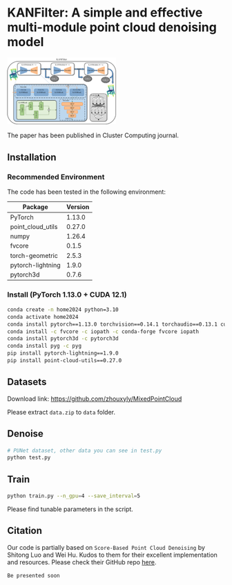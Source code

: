 # KANFilter: A simple and effective multi-module point cloud denoising model

<img src="network.png" alt="teaser" width="50%" />

The paper has been published in Cluster Computing journal.

## Installation

### Recommended Environment

The code has been tested in the following environment:

| Package           | Version |
|-------------------|---------|
| PyTorch           | 1.13.0  |
| point_cloud_utils | 0.27.0  |
| numpy             | 1.26.4  |
| fvcore            | 0.1.5   |
| torch-geometric   | 2.5.3   |
| pytorch-lightning | 1.9.0   |
| pytorch3d         | 0.7.6   |

### Install (PyTorch 1.13.0 + CUDA 12.1)

```bash
conda create -n home2024 python=3.10
conda activate home2024
conda install pytorch==1.13.0 torchvision==0.14.1 torchaudio==0.13.1 cudatoolkit=11.3 -c pytorch
conda install -c fvcore -c iopath -c conda-forge fvcore iopath
conda install pytorch3d -c pytorch3d
conda install pyg -c pyg
pip install pytorch-lightning==1.9.0
pip install point-cloud-utils==0.27.0
```


## Datasets

Download link: https://github.com/zhouxyly/MixedPointCloud

Please extract `data.zip` to `data` folder.

## Denoise

```bash
# PUNet dataset, other data you can see in test.py
python test.py
```

## Train

```bash
python train.py --n_gpu=4 --save_interval=5
```

Please find tunable parameters in the script.

## Citation

Our code is partially based on ``Score-Based Point Cloud Denoising`` by Shitong Luo and Wei Hu. Kudos to them for their excellent implementation and resources. Please check their GitHub repo [here](https://github.com/luost26/score-denoise).


```
Be presented soon
```





